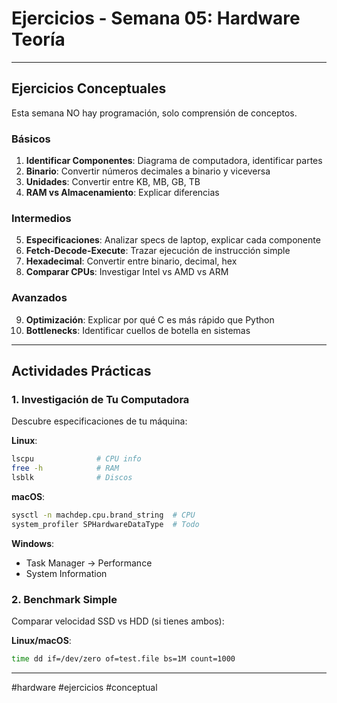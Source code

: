 # Ejercicios - Semana 05: Hardware Teoría

---

## Ejercicios Conceptuales

Esta semana NO hay programación, solo comprensión de conceptos.

### Básicos

1. **Identificar Componentes**: Diagrama de computadora, identificar partes
2. **Binario**: Convertir números decimales a binario y viceversa
3. **Unidades**: Convertir entre KB, MB, GB, TB
4. **RAM vs Almacenamiento**: Explicar diferencias

### Intermedios

5. **Especificaciones**: Analizar specs de laptop, explicar cada componente
6. **Fetch-Decode-Execute**: Trazar ejecución de instrucción simple
7. **Hexadecimal**: Convertir entre binario, decimal, hex
8. **Comparar CPUs**: Investigar Intel vs AMD vs ARM

### Avanzados

9. **Optimización**: Explicar por qué C es más rápido que Python
10. **Bottlenecks**: Identificar cuellos de botella en sistemas

---

## Actividades Prácticas

### 1. Investigación de Tu Computadora

Descubre especificaciones de tu máquina:

**Linux**:
```bash
lscpu              # CPU info
free -h            # RAM
lsblk              # Discos
```

**macOS**:
```bash
sysctl -n machdep.cpu.brand_string  # CPU
system_profiler SPHardwareDataType  # Todo
```

**Windows**:
- Task Manager → Performance
- System Information

### 2. Benchmark Simple

Comparar velocidad SSD vs HDD (si tienes ambos):

**Linux/macOS**:
```bash
time dd if=/dev/zero of=test.file bs=1M count=1000
```

---

#hardware #ejercicios #conceptual
